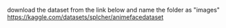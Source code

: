 download the dataset from the link below and name the folder as "images"
https://kaggle.com/datasets/splcher/animefacedataset
